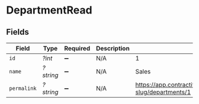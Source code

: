 # DepartmentRead


## Fields

| Field                                                                | Type                                                                 | Required                                                             | Description                                                          | Example                                                              |
| -------------------------------------------------------------------- | -------------------------------------------------------------------- | -------------------------------------------------------------------- | -------------------------------------------------------------------- | -------------------------------------------------------------------- |
| `id`                                                                 | *?int*                                                               | :heavy_minus_sign:                                                   | N/A                                                                  | 1                                                                    |
| `name`                                                               | *?string*                                                            | :heavy_minus_sign:                                                   | N/A                                                                  | Sales                                                                |
| `permalink`                                                          | *?string*                                                            | :heavy_minus_sign:                                                   | N/A                                                                  | https://app.contractify.io/client/company/company-slug/departments/1 |